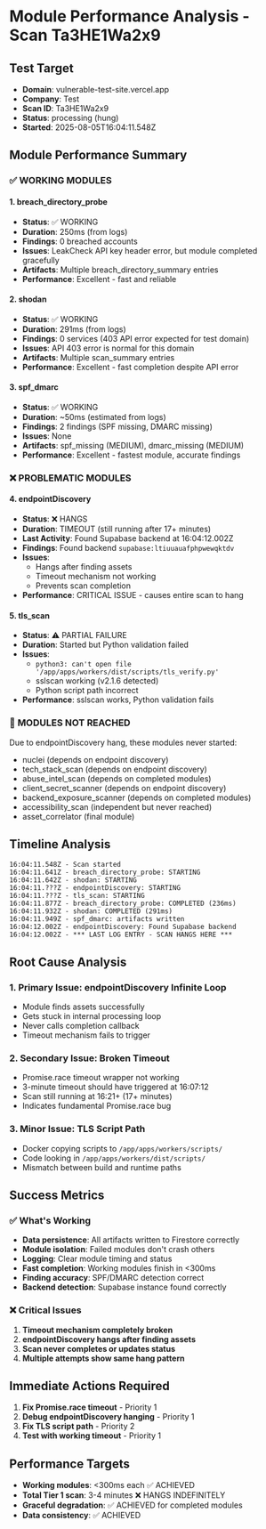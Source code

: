 # Module Performance Analysis - Scan Ta3HE1Wa2x9

## Test Target
- **Domain**: vulnerable-test-site.vercel.app
- **Company**: Test
- **Scan ID**: Ta3HE1Wa2x9
- **Status**: processing (hung)
- **Started**: 2025-08-05T16:04:11.548Z

## Module Performance Summary

### ✅ **WORKING MODULES**

#### 1. breach_directory_probe
- **Status**: ✅ WORKING
- **Duration**: 250ms (from logs)
- **Findings**: 0 breached accounts
- **Issues**: LeakCheck API key header error, but module completed gracefully
- **Artifacts**: Multiple breach_directory_summary entries
- **Performance**: Excellent - fast and reliable

#### 2. shodan
- **Status**: ✅ WORKING  
- **Duration**: 291ms (from logs)
- **Findings**: 0 services (403 API error expected for test domain)
- **Issues**: API 403 error is normal for this domain
- **Artifacts**: Multiple scan_summary entries
- **Performance**: Excellent - fast completion despite API error

#### 3. spf_dmarc
- **Status**: ✅ WORKING
- **Duration**: ~50ms (estimated from logs)
- **Findings**: 2 findings (SPF missing, DMARC missing)
- **Issues**: None
- **Artifacts**: spf_missing (MEDIUM), dmarc_missing (MEDIUM)
- **Performance**: Excellent - fastest module, accurate findings

### ❌ **PROBLEMATIC MODULES**

#### 4. endpointDiscovery
- **Status**: ❌ HANGS
- **Duration**: TIMEOUT (still running after 17+ minutes)
- **Last Activity**: Found Supabase backend at 16:04:12.002Z
- **Findings**: Found backend `supabase:ltiuuauafphpwewqktdv`
- **Issues**: 
  - Hangs after finding assets
  - Timeout mechanism not working
  - Prevents scan completion
- **Performance**: CRITICAL ISSUE - causes entire scan to hang

#### 5. tls_scan
- **Status**: ⚠️ PARTIAL FAILURE
- **Duration**: Started but Python validation failed
- **Issues**: 
  - `python3: can't open file '/app/apps/workers/dist/scripts/tls_verify.py'`
  - sslscan working (v2.1.6 detected)
  - Python script path incorrect
- **Performance**: sslscan works, Python validation fails

### 🔄 **MODULES NOT REACHED**
Due to endpointDiscovery hang, these modules never started:
- nuclei (depends on endpoint discovery)
- tech_stack_scan (depends on endpoint discovery)  
- abuse_intel_scan (depends on completed modules)
- client_secret_scanner (depends on endpoint discovery)
- backend_exposure_scanner (depends on completed modules)
- accessibility_scan (independent but never reached)
- asset_correlator (final module)

## Timeline Analysis

```
16:04:11.548Z - Scan started
16:04:11.641Z - breach_directory_probe: STARTING
16:04:11.642Z - shodan: STARTING  
16:04:11.???Z - endpointDiscovery: STARTING
16:04:11.???Z - tls_scan: STARTING
16:04:11.877Z - breach_directory_probe: COMPLETED (236ms)
16:04:11.932Z - shodan: COMPLETED (291ms)
16:04:11.949Z - spf_dmarc: artifacts written
16:04:12.002Z - endpointDiscovery: Found Supabase backend
16:04:12.002Z - *** LAST LOG ENTRY - SCAN HANGS HERE ***
```

## Root Cause Analysis

### 1. **Primary Issue: endpointDiscovery Infinite Loop**
- Module finds assets successfully
- Gets stuck in internal processing loop
- Never calls completion callback
- Timeout mechanism fails to trigger

### 2. **Secondary Issue: Broken Timeout**
- Promise.race timeout wrapper not working
- 3-minute timeout should have triggered at 16:07:12
- Scan still running at 16:21+ (17+ minutes)
- Indicates fundamental Promise.race bug

### 3. **Minor Issue: TLS Script Path**
- Docker copying scripts to `/app/apps/workers/scripts/`  
- Code looking in `/app/apps/workers/dist/scripts/`
- Mismatch between build and runtime paths

## Success Metrics

### ✅ **What's Working**
- **Data persistence**: All artifacts written to Firestore correctly
- **Module isolation**: Failed modules don't crash others  
- **Logging**: Clear module timing and status
- **Fast completion**: Working modules finish in <300ms
- **Finding accuracy**: SPF/DMARC detection correct
- **Backend detection**: Supabase instance found correctly

### ❌ **Critical Issues**
1. **Timeout mechanism completely broken**
2. **endpointDiscovery hangs after finding assets**  
3. **Scan never completes or updates status**
4. **Multiple attempts show same hang pattern**

## Immediate Actions Required

1. **Fix Promise.race timeout** - Priority 1
2. **Debug endpointDiscovery hanging** - Priority 1
3. **Fix TLS script path** - Priority 2
4. **Test with working timeout** - Priority 1

## Performance Targets

- **Working modules**: <300ms each ✅ ACHIEVED
- **Total Tier 1 scan**: 3-4 minutes ❌ HANGS INDEFINITELY
- **Graceful degradation**: ✅ ACHIEVED for completed modules
- **Data consistency**: ✅ ACHIEVED